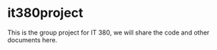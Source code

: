 # it380project
This is the group project for IT 380, we will share the code and other documents here. 
